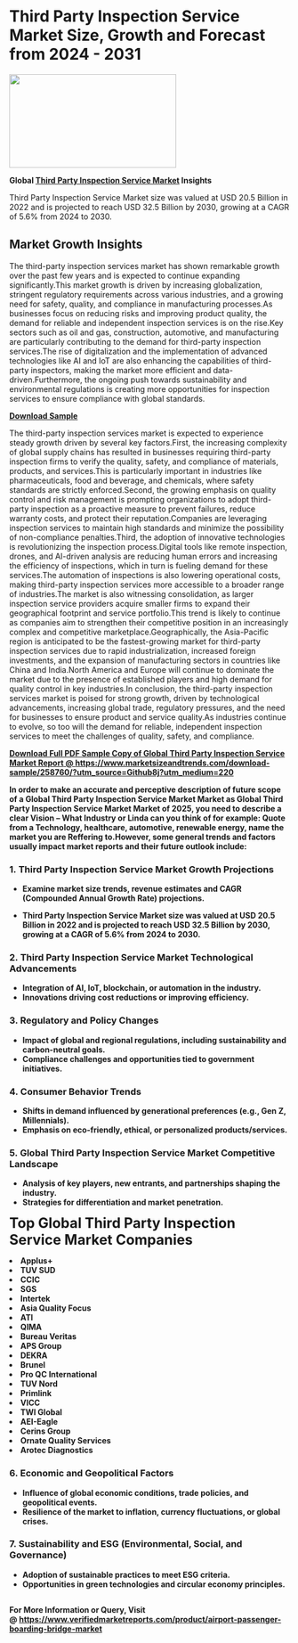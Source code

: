 <H1>Third Party Inspection Service Market Size, Growth and Forecast from 2024 - 2031</H1><img class="aligncenter size-medium wp-image-584254" src="https://thirdeyenews.in/wp-content/uploads/2024/09/Global-Market-Research-300x168.jpeg" alt="" width="300" height="168" /><p><strong>Global&nbsp;<a href="https://www.marketsizeandtrends.com/download-sample/258760/?utm_source=Github8j?utm_medium=220">Third Party Inspection Service Market</a> Insights</strong></p><p>Third Party Inspection Service Market size was valued at USD 20.5 Billion in 2022 and is projected to reach USD 32.5 Billion by 2030, growing at a CAGR of 5.6% from 2024 to 2030.</p><p><h2>Market Growth Insights</h2> <p>The third-party inspection services market has shown remarkable growth over the past few years and is expected to continue expanding significantly.This market growth is driven by increasing globalization, stringent regulatory requirements across various industries, and a growing need for safety, quality, and compliance in manufacturing processes.As businesses focus on reducing risks and improving product quality, the demand for reliable and independent inspection services is on the rise.Key sectors such as oil and gas, construction, automotive, and manufacturing are particularly contributing to the demand for third-party inspection services.The rise of digitalization and the implementation of advanced technologies like AI and IoT are also enhancing the capabilities of third-party inspectors, making the market more efficient and data-driven.Furthermore, the ongoing push towards sustainability and environmental regulations is creating more opportunities for inspection services to ensure compliance with global standards.</p> <p><strong><a href="javascript:void(0);">Download Sample</a></strong></p> <p>The third-party inspection services market is expected to experience steady growth driven by several key factors.First, the increasing complexity of global supply chains has resulted in businesses requiring third-party inspection firms to verify the quality, safety, and compliance of materials, products, and services.This is particularly important in industries like pharmaceuticals, food and beverage, and chemicals, where safety standards are strictly enforced.Second, the growing emphasis on quality control and risk management is prompting organizations to adopt third-party inspection as a proactive measure to prevent failures, reduce warranty costs, and protect their reputation.Companies are leveraging inspection services to maintain high standards and minimize the possibility of non-compliance penalties.Third, the adoption of innovative technologies is revolutionizing the inspection process.Digital tools like remote inspection, drones, and AI-driven analysis are reducing human errors and increasing the efficiency of inspections, which in turn is fueling demand for these services.The automation of inspections is also lowering operational costs, making third-party inspection services more accessible to a broader range of industries.The market is also witnessing consolidation, as larger inspection service providers acquire smaller firms to expand their geographical footprint and service portfolio.This trend is likely to continue as companies aim to strengthen their competitive position in an increasingly complex and competitive marketplace.Geographically, the Asia-Pacific region is anticipated to be the fastest-growing market for third-party inspection services due to rapid industrialization, increased foreign investments, and the expansion of manufacturing sectors in countries like China and India.North America and Europe will continue to dominate the market due to the presence of established players and high demand for quality control in key industries.In conclusion, the third-party inspection services market is poised for strong growth, driven by technological advancements, increasing global trade, regulatory pressures, and the need for businesses to ensure product and service quality.As industries continue to evolve, so too will the demand for reliable, independent inspection services to meet the challenges of quality, safety, and compliance.<p><strong><a href="javascript:void(0);"></p><p><span class=""><strong>Download Full PDF Sample Copy of Global Third Party Inspection Service Market Report</strong> @ <a href="https://www.marketsizeandtrends.com/download-sample/258760/?utm_source=Github8j?utm_medium=220" target="_blank">https://www.marketsizeandtrends.com/download-sample/258760/?utm_source=Github8j?utm_medium=220</a></span></p><p>In order to make an accurate and perceptive description of future scope of a Global&nbsp;Third Party Inspection Service Market Market as Global&nbsp;Third Party Inspection Service Market Market of 2025, you need to describe a clear Vision &ndash; What Industry or Linda can you think of for example: Quote from a Technology, healthcare, automotive, renewable energy, name the market you are Reffering to.However, some general trends and factors usually impact market reports and their future outlook include:</p><h3>1.&nbsp;<strong>Third Party Inspection Service Market Growth Projections</strong></h3><ul><li>Examine market size trends, revenue estimates and CAGR (Compounded Annual Growth Rate) projections.</li><li><p>Third Party Inspection Service Market size was valued at USD 20.5 Billion in 2022 and is projected to reach USD 32.5 Billion by 2030, growing at a CAGR of 5.6% from 2024 to 2030.</p></li></ul><h3>2.&nbsp;<strong>Third Party Inspection Service Market Technological Advancements</strong></h3><ul><li>Integration of AI, IoT, blockchain, or automation in the industry.</li><li>Innovations driving cost reductions or improving efficiency.</li></ul><h3>3.&nbsp;<strong>Regulatory and Policy Changes</strong></h3><ul><li>Impact of global and regional regulations, including sustainability and carbon-neutral goals.</li><li>Compliance challenges and opportunities tied to government initiatives.</li></ul><h3>4.&nbsp;<strong>Consumer Behavior Trends</strong></h3><ul><li>Shifts in demand influenced by generational preferences (e.g., Gen Z, Millennials).</li><li>Emphasis on eco-friendly, ethical, or personalized products/services.</li></ul><h3>5.&nbsp;<strong>Global Third Party Inspection Service Market Competitive Landscape</strong></h3><ul><li>Analysis of key players, new entrants, and partnerships shaping the industry.</li><li>Strategies for differentiation and market penetration.</li></ul><p data-pm-slice="1 1 []"><span style="color: inherit; font-family: inherit; font-size: 25px;">Top Global Third Party Inspection Service Market Companies</span></p><div class="" data-test-id=""><p><li>Applus+</li><li> TUV SUD</li><li> CCIC</li><li> SGS</li><li> Intertek</li><li> Asia Quality Focus</li><li> ATI</li><li> QIMA</li><li> Bureau Veritas</li><li> APS Group</li><li> DEKRA</li><li> Brunel</li><li> Pro QC International</li><li> TUV Nord</li><li> Primlink</li><li> VICC</li><li> TWI Global</li><li> AEI-Eagle</li><li> Cerins Group</li><li> Ornate Quality Services</li><li> Arotec Diagnostics</li></p></div><h3>6.&nbsp;<strong>Economic and Geopolitical Factors</strong></h3><ul><li>Influence of global economic conditions, trade policies, and geopolitical events.</li><li>Resilience of the market to inflation, currency fluctuations, or global crises.</li></ul><h3>7.&nbsp;<strong>Sustainability and ESG (Environmental, Social, and Governance)</strong></h3><ul><li>Adoption of sustainable practices to meet ESG criteria.</li><li>Opportunities in green technologies and circular economy principles.</li></ul><h2><strong style="font-size: 14px;">For More Information or Query, Visit @&nbsp;</strong><a style="background-color: #ffffff; font-size: 14px;" href="https://www.marketsizeandtrends.com/report/third-party-inspection-service-market/" target="_blank">https://www.verifiedmarketreports.com/product/airport-passenger-boarding-bridge-market</a></h2>
